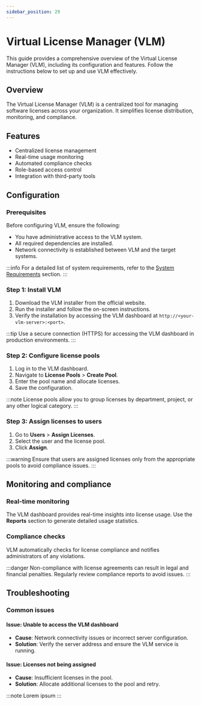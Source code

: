 ```yaml
---
sidebar_position: 29
---
```


# Virtual License Manager (VLM) 

This guide provides a comprehensive overview of the Virtual License Manager (VLM), including its configuration and features. Follow the instructions below to set up and use VLM effectively.

## Overview

The Virtual License Manager (VLM) is a centralized tool for managing software licenses across your organization. It simplifies license distribution, monitoring, and compliance.

## Features

- Centralized license management
- Real-time usage monitoring
- Automated compliance checks
- Role-based access control
- Integration with third-party tools

## Configuration

### Prerequisites

Before configuring VLM, ensure the following:

- You have administrative access to the VLM system.
- All required dependencies are installed.
- Network connectivity is established between VLM and the target systems.

:::info
For a detailed list of system requirements, refer to the [System Requirements](#system-requirements) section.
:::

### Step 1: Install VLM

1. Download the VLM installer from the official website.
2. Run the installer and follow the on-screen instructions.
3. Verify the installation by accessing the VLM dashboard at `http://<your-vlm-server>:<port>`.

:::tip
Use a secure connection (HTTPS) for accessing the VLM dashboard in production environments.
:::

### Step 2: Configure license pools

1. Log in to the VLM dashboard.
2. Navigate to **License Pools** > **Create Pool**.
3. Enter the pool name and allocate licenses.
4. Save the configuration.

:::note
License pools allow you to group licenses by department, project, or any other logical category.
:::

### Step 3: Assign licenses to users

1. Go to **Users** > **Assign Licenses**.
2. Select the user and the license pool.
3. Click **Assign**.

:::warning
Ensure that users are assigned licenses only from the appropriate pools to avoid compliance issues.
:::

## Monitoring and compliance

### Real-time monitoring

The VLM dashboard provides real-time insights into license usage. Use the **Reports** section to generate detailed usage statistics.

### Compliance checks

VLM automatically checks for license compliance and notifies administrators of any violations.

:::danger
Non-compliance with license agreements can result in legal and financial penalties. Regularly review compliance reports to avoid issues.
:::

## Troubleshooting

### Common issues

#### Issue: Unable to access the VLM dashboard

- **Cause**: Network connectivity issues or incorrect server configuration.
- **Solution**: Verify the server address and ensure the VLM service is running.

#### Issue: Licenses not being assigned

- **Cause**: Insufficient licenses in the pool.
- **Solution**: Allocate additional licenses to the pool and retry.

:::note
Lorem ipsum
:::
